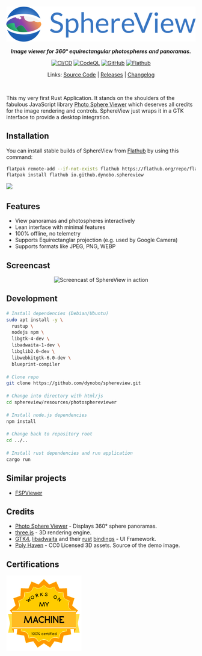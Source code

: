 <p align="center">
<img src="https://raw.githubusercontent.com/dynobo/sphereview/refs/heads/main/resources/assets/title.png" alt="SphereView" /> 
</p>

<p align="center">
<em><strong>Image viewer for 360° equirectangular photospheres and panoramas.</strong></em>
</p>

<p align="center">
<a href="https://github.com/dynobo/sphereview/actions/workflows/cicd.yaml" target="_blank"><img src="https://github.com/dynobo/sphereview/actions/workflows/cicd.yaml/badge.svg?branch=main" alt="CI/CD"></a>
<a href="https://github.com/dynobo/sphereview/actions/workflows/github-code-scanning/codeql"><img src="https://github.com/dynobo/sphereview/actions/workflows/github-code-scanning/codeql/badge.svg?branch=main" alt="CodeQL"></a>
<a href="https://hanadigital.github.io/grev/?user=dynobo&repo=sphereview"><img src="https://img.shields.io/github/downloads/dynobo/sphereview/total?label=Github%20downloads&color=blue&cacheSeconds=600" alt="GitHub"></a>
<a href="https://flathub.org/apps/details/io.github.dynobo.sphereview"><img src="https://img.shields.io/flathub/downloads/io.github.dynobo.sphereview?label=Flathub%20downloads&color=blue&cacheSeconds=600" alt="Flathub"></a>
</p>

<p align="center">
Links: <a href="https://github.com/dynobo/sphereview">Source Code</a> |
<a href="https://github.com/dynobo/sphereview/releases">Releases</a> |
<a href="https://github.com/dynobo/sphereview/blob/main/CHANGELOG">Changelog</a>
</p>
<br/>

This my very first Rust Application. It stands on the shoulders of the fabulous JavaScript library [Photo Sphere Viewer](https://photo-sphere-viewer.js.org/) which deserves all credits for the image rendering and controls. SphereView just wraps it in a GTK interface to provide a desktop integration.

## Installation

You can install stable builds of SphereView from [Flathub](https://flathub.org) by using this command:

```sh
flatpak remote-add --if-not-exists flathub https://flathub.org/repo/flathub.flatpakrepo
flatpak install flathub io.github.dynobo.sphereview
```

<a href="https://flathub.org/apps/details/io.github.dynobo.sphereview"><img src="https://flathub.org/assets/badges/flathub-badge-en.png" width="160"/></a>

## Features

- View panoramas and photospheres interactively
- Lean interface with minimal features
- 100% offline, no telemetry
- Supports Equirectanglar projection (e.g. used by Google Camera)
- Supports formats like JPEG, PNG, WEBP

## Screencast

<p align="center">
<img src="https://raw.githubusercontent.com/dynobo/sphereview/refs/heads/main/resources/assets/screencast.gif" alt="Screencast of SphereView in action" width="700"/> 
</p>

## Development

```sh
# Install dependencies (Debian/Ubuntu)
sudo apt install -y \
  rustup \
  nodejs npm \
  libgtk-4-dev \
  libadwaita-1-dev \
  libglib2.0-dev \
  libwebkitgtk-6.0-dev \
  blueprint-compiler

# Clone repo
git clone https://github.com/dynobo/sphereview.git

# Change into directory with html/js  
cd sphereview/resources/photosphereviewer

# Install node.js dependencies
npm install

# Change back to repository root
cd ../..

# Install rust dependencies and run application
cargo run 
```

## Similar projects

- [FSPViewer](https://www.fsoft.it/FSPViewer/)

## Credits

- [Photo Sphere Viewer](https://github.com/mistic100/Photo-Sphere-Viewer) -  Displays 360° sphere panoramas. 
- [three.js](https://github.com/mrdoob/three.js) - 3D rendering engine.
- [GTK4](https://www.gtk.org/), [libadwaita](https://github.com/GNOME/libadwaita) and their [rust](https://docs.rs/gtk4/latest/gtk4/) [bindings](https://docs.rs/libadwaita/latest/libadwaita/) - UI Framework.
- [Poly Haven](https://polyhaven.com) - CC0 Licensed 3D assets. Source of the demo image.

## Certifications

![WOMM](https://raw.githubusercontent.com/dynobo/lmdiag/master/badge.png)
